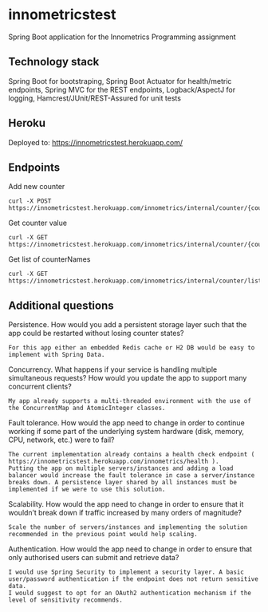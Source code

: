 # innometricstest

Spring Boot application for the Innometrics Programming assignment

Technology stack
--

Spring Boot for bootstraping, 
Spring Boot Actuator for health/metric endpoints,
Spring MVC for the REST endpoints,
Logback/AspectJ for logging,
Hamcrest/JUnit/REST-Assured for unit tests

Heroku
--

Deployed to:
    https://innometricstest.herokuapp.com/ 

Endpoints
--

Add new counter

    curl -X POST https://innometricstest.herokuapp.com/innometrics/internal/counter/{counterName}
    
Get counter value

    curl -X GET https://innometricstest.herokuapp.com/innometrics/internal/counter/{counterName}

Get list of counterNames

    curl -X GET https://innometricstest.herokuapp.com/innometrics/internal/counter/list


Additional questions
--

Persistence. How would you  add a persistent storage layer such that the app could be restarted without losing counter states?

    For this app either an embedded Redis cache or H2 DB would be easy to implement with Spring Data.

Concurrency. What happens if your service is handling multiple simultaneous requests? How would you update the app to support 
many concurrent clients?

    My app already supports a multi-threaded environment with the use of the ConcurrentMap and AtomicInteger classes.

Fault tolerance. How would the app need to change in order to continue working if some part of the underlying system hardware
(disk, memory, CPU, network, etc.) were to fail?

    The current implementation already contains a health check endpoint ( https://innometricstest.herokuapp.com/innometrics/health ).
    Putting the app on multiple servers/instances and adding a load balancer would increase the fault tolerance in case a server/instance
    breaks down. A persistence layer shared by all instances must be implemented if we were to use this solution.

Scalability. How would the app need to change in order to ensure that it wouldn’t break down if traffic increased by many orders of magnitude?

    Scale the number of servers/instances and implementing the solution recommended in the previous point would help scaling.

Authentication. How would the app need to change in order to ensure that only authorised users can submit and retrieve data?

    I would use Spring Security to implement a security layer. A basic user/password authentication if the endpoint does not return sensitive data.
    I would suggest to opt for an OAuth2 authentication mechanism if the level of sensitivity recommends.

